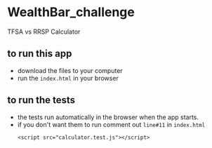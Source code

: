 # WealthBar_challenge
TFSA vs RRSP Calculator

## to run this app
* download the files to your computer
* run the `index.html` in your browser

## to run the tests
* the tests run automatically in the browser when the app starts. 
* if you don't want them to run comment out `line#11` in `index.html`<br/> 
  ```
  <script src="calculator.test.js"></script>
  ```